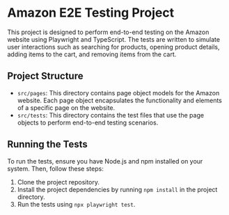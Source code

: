 # Amazon E2E Testing Project

This project is designed to perform end-to-end testing on the Amazon website using Playwright and TypeScript. The tests are written to simulate user interactions such as searching for products, opening product details, adding items to the cart, and removing items from the cart.

## Project Structure

* `src/pages`: This directory contains page object models for the Amazon website. Each page object encapsulates the functionality and elements of a specific page on the website.
* `src/tests`: This directory contains the test files that use the page objects to perform end-to-end testing scenarios.

## Running the Tests

To run the tests, ensure you have Node.js and npm installed on your system. Then, follow these steps:

1. Clone the project repository.
2. Install the project dependencies by running `npm install` in the project directory.
3. Run the tests using `npx playwright test`.


